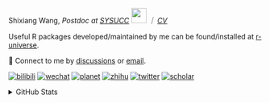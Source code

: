 
<p>Shixiang Wang, <em>Postdoc at <a href="https://sysucc.org.cn/">SYSUCC</a> <img src="https://media.giphy.com/media/WUlplcMpOCEmTGBtBW/giphy.gif" width="30">  ｜ <a href="https://shixiangwang.github.io/cv-shixiang/">CV</a>
</em></p>

Useful R packages developed/maintained by me can be found/installed at [r-universe](https://shixiangwang.r-universe.dev/).

💬 Connect to me by
[discussions](https://github.com/ShixiangWang/self-study/discussions) or [email](mailto:shixiang1994wang@gmail.com). 

[![bilibili](https://img.shields.io/badge/王诗翔-B站-yellow)](https://space.bilibili.com/11553374) [![wechat](https://img.shields.io/badge/王诗翔-微信公众号-important)](https://shixiangwang.github.io/home/logo/qrcode.jpg) [![planet](https://img.shields.io/badge/王诗翔-知识星球-blueviolet)](https://t.zsxq.com/rBqbIei)  [![zhihu](https://img.shields.io/badge/王诗翔-知乎-blue)](https://www.zhihu.com/people/shixiangwang) [![twitter](https://img.shields.io/badge/WangShxiang-twitter-ff69b4)](https://twitter.com/WangShxiang) [![scholar](https://img.shields.io/badge/ShixiangWang-Scholar-00ffff)](https://scholar.google.com/citations?user=FvNp0NkAAAAJ) 

<details>
 
<summary>GitHub Stats</summary>


<!--START_SECTION:waka-->
**🐱 My GitHub Data** 

> 📦 4.5 MB Used in GitHub's Storage 
 > 
> 🏆 1,551 Contributions in the Year 2023
 > 
> 🚫 Not Opted to Hire
 > 
> 📜 89 Public Repositories 
 > 
> 🔑 27 Private Repositories 
 > 
**I'm an Early 🐤** 

```text
🌞 Morning                2173 commits        ████░░░░░░░░░░░░░░░░░░░░░   16.19 % 
🌆 Daytime                5411 commits        ██████████░░░░░░░░░░░░░░░   40.32 % 
🌃 Evening                4931 commits        █████████░░░░░░░░░░░░░░░░   36.74 % 
🌙 Night                  906 commits         ██░░░░░░░░░░░░░░░░░░░░░░░   06.75 % 
```
📅 **I'm Most Productive on Wednesday** 

```text
Monday                   2039 commits        ████░░░░░░░░░░░░░░░░░░░░░   15.19 % 
Tuesday                  2306 commits        ████░░░░░░░░░░░░░░░░░░░░░   17.18 % 
Wednesday                2412 commits        ████░░░░░░░░░░░░░░░░░░░░░   17.97 % 
Thursday                 2068 commits        ████░░░░░░░░░░░░░░░░░░░░░   15.41 % 
Friday                   2204 commits        ████░░░░░░░░░░░░░░░░░░░░░   16.42 % 
Saturday                 1033 commits        ██░░░░░░░░░░░░░░░░░░░░░░░   07.70 % 
Sunday                   1359 commits        ███░░░░░░░░░░░░░░░░░░░░░░   10.13 % 
```


**I Mostly Code in R** 

```text
R                        83 repos            █████████████░░░░░░░░░░░░   52.87 % 
Shell                    11 repos            ██░░░░░░░░░░░░░░░░░░░░░░░   07.01 % 
Jupyter Notebook         5 repos             █░░░░░░░░░░░░░░░░░░░░░░░░   03.18 % 
Rust                     4 repos             █░░░░░░░░░░░░░░░░░░░░░░░░   02.55 % 
TypeScript               1 repo              ░░░░░░░░░░░░░░░░░░░░░░░░░   00.64 % 
```




 Last Updated on 31/12/2023 18:48:07 UTC
<!--END_SECTION:waka-->

> These Readme stats are generated using github action [awesome-readme-stats](https://github.com/anmol098/waka-readme-stats)

-----

**NOTE: Top languages does not indicate my skill level or anything like that. It is just a metric of which languages have been hosted by me on GitHub based on the usage across repositories.**

</details>
